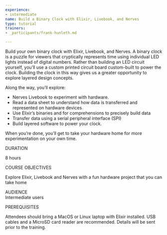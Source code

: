 ```yaml
---
experience:
- intermediate
name: Build a Binary Clock with Elixir, Livebook, and Nerves
type: tutorial
trainers:
- _participants/frank-hunleth.md

---
```

Build your own binary clock with Elixir, Livebook, and Nerves. A binary clock is a puzzle for viewers that cryptically represents time using individual LED lights instead of digital numbers. Rather than building an LED circuit yourself, you’ll use a custom printed circuit board custom-built to power the clock. Building the clock in this way gives us a greater opportunity to explore layered design concepts.

Along the way, you’ll explore:

* Nerves Livebook to experiment with hardware.
* Read a data sheet to understand how data is transferred and represented on hardware devices
* Use Elixir’s binaries and for comprehensions to precisely build data
* Transfer data using a serial peripheral interface (SPI)
* Build layered software to power your clock.

When you’re done, you’ll get to take your hardware home for more experimentation on your own time.

DURATION

8 hours

COURSE OBJECTIVES

Explore Elixir, Livebook and Nerves with a fun hardware project that you can take home

AUDIENCE  
Intermediate users

PREREQUISITES

Attendees should bring a MacOS or Linux laptop with Elixir installed. USB cables and a MicroSD card reader are recommended. Details will be sent prior to the training.